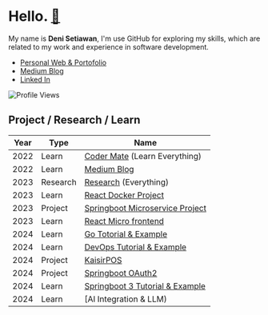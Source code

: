 # Hello. [🚀](https://github.com/denitiawan/portofolio)
My name is **Deni Setiawan**, I'm use GitHub for exploring my skills, which are related to my work and experience in software development. 

- [Personal Web & Portofolio](https://denisetiawan.vercel.app)
- [Medium Blog](https://denitiawan.medium.com)
- [Linked In](https://www.linkedin.com/in/deni-setiawan-a2328967/)

![Profile Views](https://komarev.com/ghpvc/?username=denitiawan&label=Profile%20Views&color=0e75b6&style=flat)


## Project / Research / Learn
|Year|Type|Name|
|--|--|--|
|2022|Learn|[Coder Mate](https://github.com/codermate) (Learn Everything)|
|2022|Learn|[Medium Blog](https://github.com/denitiawan/medium-blog)|
|2023|Research|[Research](https://github.com/denitiawan/research) (Everything)|
|2023|Learn|[React Docker Project](https://github.com/dockerize-react-project)|
|2023|Project|[Springboot Microservice Project](https://github.com/springboot-microservices-project)|
|2023|Learn|[React Micro frontend](https://github.com/react-microfrontend-project)|
|2024|Learn|[Go Totorial & Example](https://github.com/go-microservices-project)|
|2024|Learn|[DevOps Tutorial & Example](https://github.com/devops-tutorial-example)|
|2024|Project|[KaisirPOS](https://github.com/kaisirpos)|
|2024|Project|[Springboot OAuth2](https://github.com/springboot-oauth2-server-project)|
|2024|Learn|[Springboot 3 Tutorial & Example](https://github.com/springboot-3-example)|
|2024|Learn|[AI Integration & LLM)|
